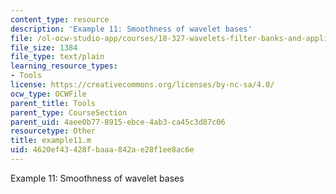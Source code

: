 ```yaml
---
content_type: resource
description: 'Example 11: Smoothness of wavelet bases'
file: /ol-ocw-studio-app/courses/18-327-wavelets-filter-banks-and-applications-spring-2003/4620ef43428fbaaa842ae28f1ee8ac6e_example11.m
file_size: 1384
file_type: text/plain
learning_resource_types:
- Tools
license: https://creativecommons.org/licenses/by-nc-sa/4.0/
ocw_type: OCWFile
parent_title: Tools
parent_type: CourseSection
parent_uid: 4aee0b77-8915-ebce-4ab3-ca45c3d87c06
resourcetype: Other
title: example11.m
uid: 4620ef43-428f-baaa-842a-e28f1ee8ac6e
---
```

Example 11: Smoothness of wavelet bases